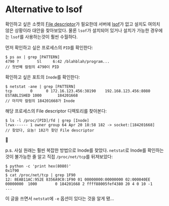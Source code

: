 Alternative to lsof
===================

확인하고 싶은 소켓의 [File descriptor][1]가 필요한데 서버에 [lsof][2]가 없고 설치도 여의치 않은 상황이라 대안을 찾아보았다. 물론 `lsof`가 설치되어 있거나 설치가 가능한 경우에는 `lsof`를 사용하는것이 훨씬 수월하다.

먼저 확인하고 싶은 프로세스의 `PID`를 확인한다:

```
$ ps ax | grep [PATTERN]
4790 ?        Sl     6:42 /blahblah/program...
// 첫번째 컬럼의 4790이 PID
```

확인하고 싶은 포트의 `Inode`를 확인한다:

```shell
$ netstat -ane | grep [PATTERN]
tcp        0      0 172.16.123.456:38190    192.168.123.456:8080     ESTABLISHED 1000       184201668 
// 마지막 컬럼의 184201668가 Inode
```


해당 프로세스의 File descriptor 디렉토리를 찾아본다:

```shell
$ ls -l /proc/[PID]/fd | grep [Inode]
lrwx------ 1 owner group 64 Apr 20 18:58 182 -> socket:[184201668]
// 찾았다, 요놈! 182가 찾던 File descriptor
```

:speech_balloon:

p.s. 사실 원래는 훨씬 복잡한 방법으로 Inode를 찾았다. `netstat`로 Inode를 확인하는 것이 불가능한 줄 알고 직접 `/proc/net/tcp`를 뒤져보았다:

```
$ python -c 'print hex(8080)'
0x1f90
$ cat /proc/net/tcp | grep 1F90
12: 8EAB11AC:952E 8356A9C0:1F90 01 00000000:00000000 02:000040EE 00000000  1000        0 184201668 2 ffff88005fef4380 20 4 0 10 -1 
...
```
이 글을 쓰면서 `netstat`에 `-e` 옵션이 있다는 것을 알게 됐...


[1]: https://en.wikipedia.org/wiki/File_descriptor
[2]: http://linux.die.net/man/8/lsof

